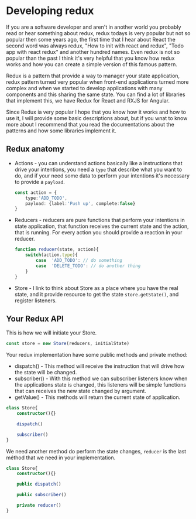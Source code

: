 # Developing redux

If you are a software developer and aren't in another world you probably read or hear something about redux, redux todays is very popular but not so popular then some years ago, the first time that I hear about React the second word was always redux, "How to init with react and redux", "Todo app with react redux" and another hundred names. Even redux is not so popular than the past I think it's very helpful that you know how redux works and how you can create a simple version of this famous pattern.

Redux is a pattern that provide a way to manager your state application, redux pattern turned very popular when front-end applications turned more complex and when we started to develop applications with many components and this sharing the same state. You can find a lot of libraries that implement this, we have Redux for React and RXJS for Angular.

Since Redux ia very popular I hope that you know how it works and how to use it, I will provide some basic descriptions about, but if you wnat to know more about I recommend that you read the documentations about the patterns and how some libraries implement it.

## Redux anatomy

 - Actions - you can understand actions basically like a instructions that drive your intentions, you need a `type` that describe what you want to do, and if your need some data to perform your intentions it's necessary to provide a `payload`.

    ```typescript
    const action = {
        type:'ADD_TODO',
        payload: {label:'Push up', complete:false}
    } 
    ```
- Reducers - reducers are pure functions that perform your intentions in state application, that function receives the current state and the action, that is running. For every action you should provide a reaction in your reducer.

    ```typescript
    function reducer(state, action){
        switch(action.type){
            case  'ADD_TODO': // do something
            case  'DELETE_TODO': // do another thing
        }
    }
    ```
- Store - I link to think about Store as a place where you have the real state, and it provide resource to get the state `store.getState()`, and register listeners.

## Your Redux API

This is how we will initiate your Store.

```typescript
const store = new Store(reducers, initialState)
```

Your redux implementation have some public methods and private method:

  - dispatch() - This method will receive the instruction that will drive how the state will be changed.
  - subscriber() - With this method we can subscriber listeners know when the applications state is changed, this listeners will be simple functions that can receives the new state changed by argument.
  - getValue() - This methods will return the current state of application.

```typescript
class Store{
    constructor(){}

    dispatch()

    subscriber()
}
```

We need another method do perform the state changes, `reducer` is the last méthod that we need in your implementation.

```typescript
class Store{
    constructor(){}

    public dispatch()

    public subscriber()

    private reducer()
}
```